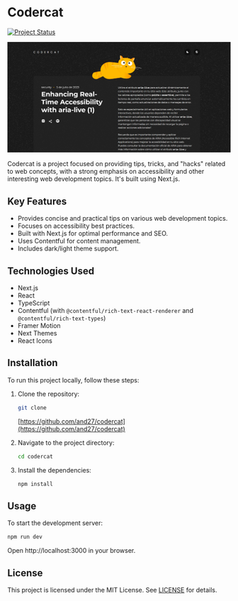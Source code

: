 # Codercat

[![Project Status](https://img.shields.io/badge/Project%20Status-Development-yellow)](https://shields.io/)

![Codercat Screenshot](public/screenshot.png)

Codercat is a project focused on providing tips, tricks, and "hacks" related to web concepts, with a strong emphasis on accessibility and other interesting web development topics. It's built using Next.js.

## Key Features

*   Provides concise and practical tips on various web development topics.
*   Focuses on accessibility best practices.
*   Built with Next.js for optimal performance and SEO.
*   Uses Contentful for content management.
*   Includes dark/light theme support.

## Technologies Used

*   Next.js
*   React
*   TypeScript
*   Contentful (with `@contentful/rich-text-react-renderer` and `@contentful/rich-text-types`)
*   Framer Motion
*   Next Themes
*   React Icons

## Installation 

To run this project locally, follow these steps:

1.  Clone the repository:

    ```bash
    git clone 
    ```
    [https://github.com/and27/codercat](https://github.com/and27/codercat) 

2.  Navigate to the project directory:

    ```bash
    cd codercat
    ```

3.  Install the dependencies:

    ```bash
    npm install
    ```

## Usage 

To start the development server:

```bash
npm run dev
```

Open http://localhost:3000 in your browser.

## License

This project is licensed under the MIT License. See [LICENSE](https://opensource.org/licenses/MIT) for details.
